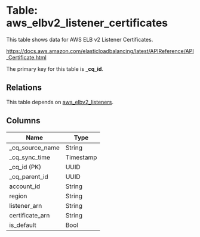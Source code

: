 # Table: aws_elbv2_listener_certificates

This table shows data for AWS ELB v2 Listener Certificates.

https://docs.aws.amazon.com/elasticloadbalancing/latest/APIReference/API_Certificate.html

The primary key for this table is **_cq_id**.

## Relations

This table depends on [aws_elbv2_listeners](aws_elbv2_listeners).

## Columns

| Name          | Type          |
| ------------- | ------------- |
|_cq_source_name|String|
|_cq_sync_time|Timestamp|
|_cq_id (PK)|UUID|
|_cq_parent_id|UUID|
|account_id|String|
|region|String|
|listener_arn|String|
|certificate_arn|String|
|is_default|Bool|